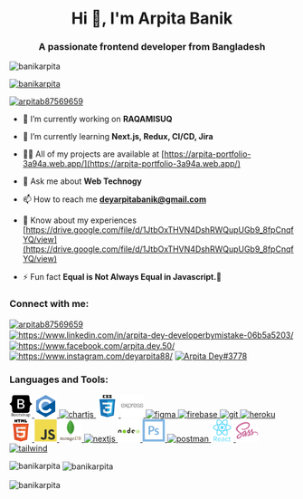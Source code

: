 <h1 align="center">Hi 👋, I'm Arpita Banik</h1>
<h3 align="center">A passionate frontend developer from Bangladesh</h3>

<p align="left"> <img src="https://komarev.com/ghpvc/?username=banikarpita&label=Profile%20views&color=0e75b6&style=flat" alt="banikarpita" /> </p>

<p align="left"> <a href="https://github.com/ryo-ma/github-profile-trophy"><img src="https://github-profile-trophy.vercel.app/?username=banikarpita" alt="banikarpita" /></a> </p>

<p align="left"> <a href="https://twitter.com/arpitab87569659" target="blank"><img src="https://img.shields.io/twitter/follow/arpitab87569659?logo=twitter&style=for-the-badge" alt="arpitab87569659" /></a> </p>

- 🔭 I’m currently working on **RAQAMISUQ**

- 🌱 I’m currently learning **Next.js, Redux, CI/CD, Jira**

- 👨‍💻 All of my projects are available at [https://arpita-portfolio-3a94a.web.app/](https://arpita-portfolio-3a94a.web.app/)

- 💬 Ask me about **Web Technogy**

- 📫 How to reach me **deyarpitabanik@gmail.com**

- 📄 Know about my experiences [https://drive.google.com/file/d/1JtbOxTHVN4DshRWQupUGb9_8fpCnqfYQ/view](https://drive.google.com/file/d/1JtbOxTHVN4DshRWQupUGb9_8fpCnqfYQ/view)

- ⚡ Fun fact **Equal is Not Always Equal in Javascript.🤣**

<h3 align="left">Connect with me:</h3>
<p align="left">
<a href="https://twitter.com/arpitab87569659" target="blank"><img align="center" src="https://raw.githubusercontent.com/rahuldkjain/github-profile-readme-generator/master/src/images/icons/Social/twitter.svg" alt="arpitab87569659" height="30" width="40" /></a>
<a href="https://linkedin.com/in/https://www.linkedin.com/in/arpita-dey-developerbymistake-06b5a5203/" target="blank"><img align="center" src="https://raw.githubusercontent.com/rahuldkjain/github-profile-readme-generator/master/src/images/icons/Social/linked-in-alt.svg" alt="https://www.linkedin.com/in/arpita-dey-developerbymistake-06b5a5203/" height="30" width="40" /></a>
<a href="https://fb.com/https://www.facebook.com/arpita.dey.50/" target="blank"><img align="center" src="https://raw.githubusercontent.com/rahuldkjain/github-profile-readme-generator/master/src/images/icons/Social/facebook.svg" alt="https://www.facebook.com/arpita.dey.50/" height="30" width="40" /></a>
<a href="https://instagram.com/https://www.instagram.com/deyarpita88/" target="blank"><img align="center" src="https://raw.githubusercontent.com/rahuldkjain/github-profile-readme-generator/master/src/images/icons/Social/instagram.svg" alt="https://www.instagram.com/deyarpita88/" height="30" width="40" /></a>
<a href="https://discord.gg/Arpita Dey#3778" target="blank"><img align="center" src="https://raw.githubusercontent.com/rahuldkjain/github-profile-readme-generator/master/src/images/icons/Social/discord.svg" alt="Arpita Dey#3778" height="30" width="40" /></a>
</p>

<h3 align="left">Languages and Tools:</h3>
<p align="left"> <a href="https://getbootstrap.com" target="_blank" rel="noreferrer"> <img src="https://raw.githubusercontent.com/devicons/devicon/master/icons/bootstrap/bootstrap-plain-wordmark.svg" alt="bootstrap" width="40" height="40"/> </a> <a href="https://www.cprogramming.com/" target="_blank" rel="noreferrer"> <img src="https://raw.githubusercontent.com/devicons/devicon/master/icons/c/c-original.svg" alt="c" width="40" height="40"/> </a> <a href="https://www.chartjs.org" target="_blank" rel="noreferrer"> <img src="https://www.chartjs.org/media/logo-title.svg" alt="chartjs" width="40" height="40"/> </a> <a href="https://www.w3schools.com/css/" target="_blank" rel="noreferrer"> <img src="https://raw.githubusercontent.com/devicons/devicon/master/icons/css3/css3-original-wordmark.svg" alt="css3" width="40" height="40"/> </a> <a href="https://expressjs.com" target="_blank" rel="noreferrer"> <img src="https://raw.githubusercontent.com/devicons/devicon/master/icons/express/express-original-wordmark.svg" alt="express" width="40" height="40"/> </a> <a href="https://www.figma.com/" target="_blank" rel="noreferrer"> <img src="https://www.vectorlogo.zone/logos/figma/figma-icon.svg" alt="figma" width="40" height="40"/> </a> <a href="https://firebase.google.com/" target="_blank" rel="noreferrer"> <img src="https://www.vectorlogo.zone/logos/firebase/firebase-icon.svg" alt="firebase" width="40" height="40"/> </a> <a href="https://git-scm.com/" target="_blank" rel="noreferrer"> <img src="https://www.vectorlogo.zone/logos/git-scm/git-scm-icon.svg" alt="git" width="40" height="40"/> </a> <a href="https://heroku.com" target="_blank" rel="noreferrer"> <img src="https://www.vectorlogo.zone/logos/heroku/heroku-icon.svg" alt="heroku" width="40" height="40"/> </a> <a href="https://www.w3.org/html/" target="_blank" rel="noreferrer"> <img src="https://raw.githubusercontent.com/devicons/devicon/master/icons/html5/html5-original-wordmark.svg" alt="html5" width="40" height="40"/> </a> <a href="https://developer.mozilla.org/en-US/docs/Web/JavaScript" target="_blank" rel="noreferrer"> <img src="https://raw.githubusercontent.com/devicons/devicon/master/icons/javascript/javascript-original.svg" alt="javascript" width="40" height="40"/> </a> <a href="https://www.mongodb.com/" target="_blank" rel="noreferrer"> <img src="https://raw.githubusercontent.com/devicons/devicon/master/icons/mongodb/mongodb-original-wordmark.svg" alt="mongodb" width="40" height="40"/> </a> <a href="https://nextjs.org/" target="_blank" rel="noreferrer"> <img src="https://cdn.worldvectorlogo.com/logos/nextjs-2.svg" alt="nextjs" width="40" height="40"/> </a> <a href="https://nodejs.org" target="_blank" rel="noreferrer"> <img src="https://raw.githubusercontent.com/devicons/devicon/master/icons/nodejs/nodejs-original-wordmark.svg" alt="nodejs" width="40" height="40"/> </a> <a href="https://www.photoshop.com/en" target="_blank" rel="noreferrer"> <img src="https://raw.githubusercontent.com/devicons/devicon/master/icons/photoshop/photoshop-line.svg" alt="photoshop" width="40" height="40"/> </a> <a href="https://postman.com" target="_blank" rel="noreferrer"> <img src="https://www.vectorlogo.zone/logos/getpostman/getpostman-icon.svg" alt="postman" width="40" height="40"/> </a> <a href="https://reactjs.org/" target="_blank" rel="noreferrer"> <img src="https://raw.githubusercontent.com/devicons/devicon/master/icons/react/react-original-wordmark.svg" alt="react" width="40" height="40"/> </a> <a href="https://sass-lang.com" target="_blank" rel="noreferrer"> <img src="https://raw.githubusercontent.com/devicons/devicon/master/icons/sass/sass-original.svg" alt="sass" width="40" height="40"/> </a> <a href="https://tailwindcss.com/" target="_blank" rel="noreferrer"> <img src="https://www.vectorlogo.zone/logos/tailwindcss/tailwindcss-icon.svg" alt="tailwind" width="40" height="40"/> </a> </p>

<p><img align="left" src="https://github-readme-stats.vercel.app/api/top-langs?username=banikarpita&show_icons=true&locale=en&layout=compact" alt="banikarpita" /></p>

<p>&nbsp;<img align="center" src="https://github-readme-stats.vercel.app/api?username=banikarpita&show_icons=true&locale=en" alt="banikarpita" /></p>

<p><img align="center" src="https://github-readme-streak-stats.herokuapp.com/?user=banikarpita&" alt="banikarpita" /></p>
